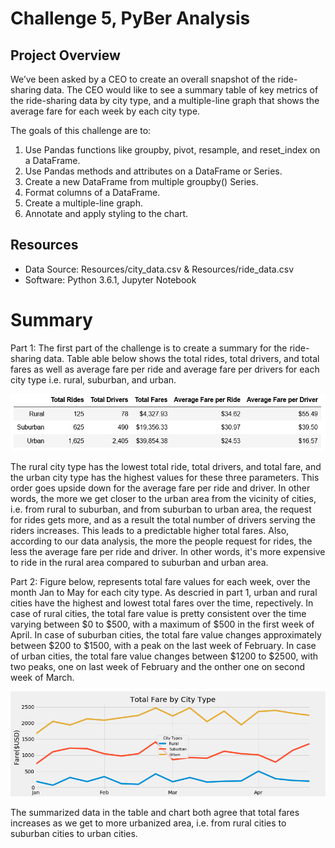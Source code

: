 # Challenge 5, PyBer Analysis

## Project Overview
We’ve been asked by a CEO to create an overall snapshot of the ride-sharing data. The CEO would like to see a summary table of key metrics of the ride-sharing data by city type, and a multiple-line graph that shows the average fare for each week by each city type.

The goals of this challenge are to:

1. Use Pandas functions like groupby, pivot, resample, and reset_index on a DataFrame.
2. Use Pandas methods and attributes on a DataFrame or Series.
3. Create a new DataFrame from multiple groupby() Series.
4. Format columns of a DataFrame.
5. Create a multiple-line graph.
6. Annotate and apply styling to the chart.

## Resources
- Data Source: Resources/city_data.csv & Resources/ride_data.csv
- Software: Python 3.6.1, Jupyter Notebook

# Summary
Part 1: The first part of the challenge is to create a summary for the ride-sharing data. 
Table able below shows the total rides, total drivers, and total fares as well as average fare per ride and average fare per drivers for each city type i.e. rural, suburban, and urban. 

![Table%201](analysis/Challenge%205_Summarized%20Data%20Frame.png)

The rural city type has the lowest total ride, total drivers, and total fare, and the urban city type has the highest values for these three parameters. This order goes upside down for the average fare per ride and driver. In other words, the more we get closer to the urban area from the vicinity of cities, i.e. from rural to suburban, and from suburban to urban area, the request for rides gets more, and as a result the total number of drivers serving the riders increases. This leads to a predictable higher total fares. 
Also, according to our data analysis, the more the people request for rides, the less the average fare per ride and driver. In other words, it's more expensive to ride in the rural area compared to suburban and urban area.

Part 2:
Figure below, represents total fare values for each week, over the month Jan to May for each city type. As descried in part 1, urban and rural cities have the highest and lowest total fares over the time, repectively. 
In case of rural cities, the total fare value is pretty consistent over the time varying between $0 to $500, with a maximum of $500 in the first week of April.
In case of suburban cities, the total fare value changes approximately  between $200 to $1500, with a peak on the last week of February.
In  case of urban cities, the total fare value changes between $1200 to $2500, with two peaks, one on last week of February and the onther one on second week of March.

![Figure%201](analysis/Challenge%205_Multi%20Line%20Chart.png)

The summarized data in the table and chart both agree that total fares increases as we get to more urbanized area, i.e. from rural cities to suburban cities to urban cities.
